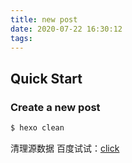 ```yaml
---
title: new post
date: 2020-07-22 16:30:12
tags:
---
```


## Quick Start

### Create a new post

``` bash
$ hexo clean
```
清理源数据
百度试试：[click](https://www.baidu.com/s?wd=hexo%20clean&rsv_spt=1&rsv_iqid=0x8e18dc860007fe0c&issp=1&f=8&rsv_bp=1&rsv_idx=2&ie=utf-8&rqlang=cn&tn=baiduhome_pg&rsv_enter=0&rsv_dl=tb&oq=hexo%2520clean&rsv_t=9d15fnvDSdpgIlYmwa8pAeEZ%2FhBOkX3IcQOWRRePg0t20qHcQguhr3KoSU3mAGlYiF5b&rsv_btype=t&rsv_sug3=12&rsv_sug1=9&rsv_sug7=100&rsv_pq=911f0411000e90d6&rsv_sug4=5296)
